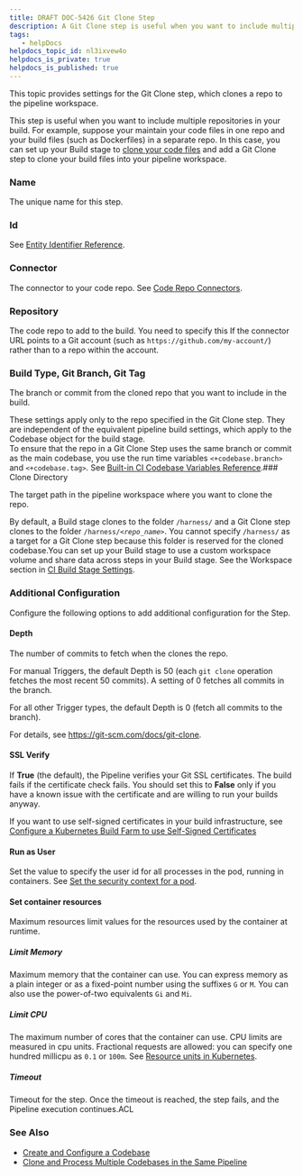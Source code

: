 ```yaml
---
title: DRAFT DOC-5426 Git Clone Step
description: A Git Clone step is useful when you want to include multiple repositories in your build. Each step clones its repo to the pipeline workspace along with the cloned codebase.
tags: 
   - helpDocs
helpdocs_topic_id: nl3ixvew4o
helpdocs_is_private: true
helpdocs_is_published: true
---
```


This topic provides settings for the Git Clone step, which clones a repo to the pipeline workspace.

This step is useful when you want to include multiple repositories in your build. For example, suppose your maintain your code files in one repo and your build files (such as Dockerfiles) in a separate repo. In this case, you can set up your Build stage to [clone your code files](https://docs.harness.io/article/mozd8b49td) and add a Git Clone step to clone your build files into your pipeline workspace.

### Name

The unique name for this step.

### Id

See [Entity Identifier Reference](/article/li0my8tcz3-entity-identifier-reference).

### Connector

The connector to your code repo. See [Code Repo Connectors](https://docs.harness.io/category/xyexvcc206).

### Repository

The code repo to add to the build. You need to specify this If the connector URL points to a Git account (such as `https://github.com/my-account/`) rather than to a repo within the account.

### Build Type, Git Branch, Git Tag

The branch or commit from the cloned repo that you want to include in the build.

These settings apply only to the repo specified in the Git Clone step. They are independent of the equivalent pipeline build settings, which apply to the Codebase object for the build stage.  
To ensure that the repo in a Git Clone Step uses the same branch or commit as the main codebase, you use the run time variables `<+codebase.branch>` and `<+codebase.tag>`. See [Built-in CI Codebase Variables Reference](https://docs.harness.io/article/576gjpak61).### Clone Directory

The target path in the pipeline workspace where you want to clone the repo.

By default, a Build stage clones to the folder `/harness/` and a Git Clone step clones to the folder `/harness/<`*`repo_name`*`>`. You cannot specify `/harness/` as a target for a Git Clone step because this folder is reserved for the cloned codebase.You can set up your Build stage to use a custom workspace volume and share data across steps in your Build stage. See the Workspace section in [CI Build Stage Settings](https://docs.harness.io/article/yn4x8vzw3q#workspace). 

### Additional Configuration

Configure the following options to add additional configuration for the Step.

#### Depth

The number of commits to fetch when the clones the repo.

For manual Triggers, the default Depth is 50 (each `git clone` operation fetches the most recent 50 commits). A setting of 0 fetches all commits in the branch. 

For all other Trigger types, the default Depth is 0 (fetch all commits to the branch).

For details, see <https://git-scm.com/docs/git-clone>.

#### SSL Verify

If **True** (the default), the Pipeline verifies your Git SSL certificates. The build fails if the certificate check fails. You should set this to **False** only if you have a known issue with the certificate and are willing to run your builds anyway.

If you want to use self-signed certificates in your build infrastructure, see [Configure a Kubernetes Build Farm to use Self-Signed Certificates](/article/e5qkn9atiw-configure-a-kubernetes-build-farm-to-use-self-signed-certificates)

#### Run as User

Set the value to specify the user id for all processes in the pod, running in containers. See [Set the security context for a pod](https://kubernetes.io/docs/tasks/configure-pod-container/security-context/#set-the-security-context-for-a-pod).

#### Set container resources

Maximum resources limit values for the resources used by the container at runtime.

##### Limit Memory

Maximum memory that the container can use. You can express memory as a plain integer or as a fixed-point number using the suffixes `G` or `M`. You can also use the power-of-two equivalents `Gi` and `Mi`.

##### Limit CPU

The maximum number of cores that the container can use. CPU limits are measured in cpu units. Fractional requests are allowed: you can specify one hundred millicpu as `0.1` or `100m`. See [Resource units in Kubernetes](https://kubernetes.io/docs/concepts/configuration/manage-resources-containers/#resource-units-in-kubernetes).

##### Timeout

Timeout for the step. Once the timeout is reached, the step fails, and the Pipeline execution continues.ACL

### See Also

* [Create and Configure a Codebase](https://docs.harness.io/article/mozd8b49td)
* [Clone and Process Multiple Codebases in the Same Pipeline](https://docs.harness.io/article/k8tz6mtiut)

